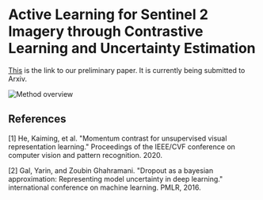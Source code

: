 # Active Learning for Sentinel 2 Imagery through Contrastive Learning and Uncertainty Estimation

[This](https://drive.google.com/file/d/1SmzO2uj1oMPseKjAa4AvB6IRI_9n8p1m/view?usp=sharing) is the link to our preliminary paper. It is currently being submitted to Arxiv.

![Method overview](./overview.png)

## References

[1]	He, Kaiming, et al. "Momentum contrast for unsupervised visual representation learning." Proceedings of the IEEE/CVF conference on computer vision and pattern recognition. 2020.

[2] Gal, Yarin, and Zoubin Ghahramani. "Dropout as a bayesian approximation: Representing model uncertainty in deep learning." international conference on machine learning. PMLR, 2016.